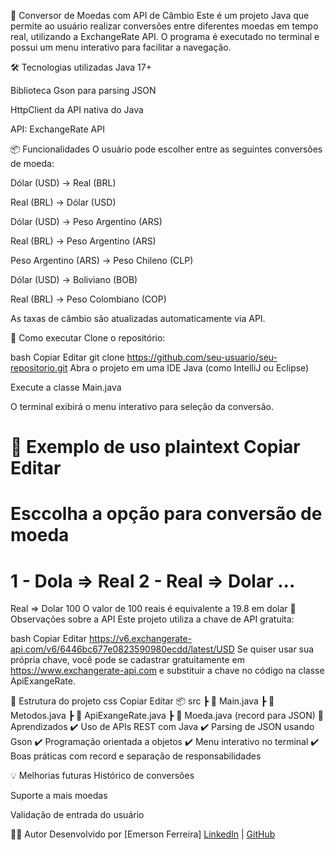 💱 Conversor de Moedas com API de Câmbio
Este é um projeto Java que permite ao usuário realizar conversões entre diferentes moedas em tempo real, utilizando a ExchangeRate API. O programa é executado no terminal e possui um menu interativo para facilitar a navegação.

🛠️ Tecnologias utilizadas
Java 17+

Biblioteca Gson para parsing JSON

HttpClient da API nativa do Java

API: ExchangeRate API

📦 Funcionalidades
O usuário pode escolher entre as seguintes conversões de moeda:

Dólar (USD) → Real (BRL)

Real (BRL) → Dólar (USD)

Dólar (USD) → Peso Argentino (ARS)

Real (BRL) → Peso Argentino (ARS)

Peso Argentino (ARS) → Peso Chileno (CLP)

Dólar (USD) → Boliviano (BOB)

Real (BRL) → Peso Colombiano (COP)

As taxas de câmbio são atualizadas automaticamente via API.

🧪 Como executar
Clone o repositório:

bash
Copiar
Editar
git clone https://github.com/seu-usuario/seu-repositorio.git
Abra o projeto em uma IDE Java (como IntelliJ ou Eclipse)

Execute a classe Main.java

O terminal exibirá o menu interativo para seleção da conversão.

🧾 Exemplo de uso
plaintext
Copiar
Editar
========================================
Esccolha a opção para conversão de moeda
========================================
1 - Dola => Real
2 - Real => Dolar
...
========================================

Real => Dolar
100
O valor de 100 reais é equivalente a 19.8 em dolar
🔐 Observações sobre a API
Este projeto utiliza a chave de API gratuita:

bash
Copiar
Editar
https://v6.exchangerate-api.com/v6/6446bc677e0823590980ecdd/latest/USD
Se quiser usar sua própria chave, você pode se cadastrar gratuitamente em https://www.exchangerate-api.com e substituir a chave no código na classe ApiExangeRate.

📁 Estrutura do projeto
css
Copiar
Editar
📦 src
 ┣ 📜 Main.java
 ┣ 📜 Metodos.java
 ┣ 📜 ApiExangeRate.java
 ┣ 📜 Moeda.java (record para JSON)
🧠 Aprendizados
✔️ Uso de APIs REST com Java
✔️ Parsing de JSON usando Gson
✔️ Programação orientada a objetos
✔️ Menu interativo no terminal
✔️ Boas práticas com record e separação de responsabilidades

💡 Melhorias futuras
Histórico de conversões

Suporte a mais moedas

Validação de entrada do usuário

🧑‍💻 Autor
Desenvolvido por [Emerson Ferreira]
[LinkedIn](https://www.linkedin.com/in/emerson-ferreira-sa/) | [GitHub](https://github.com/Emersonefs)
